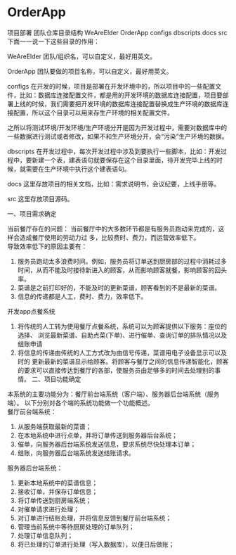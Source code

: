 # OrderApp
项目部署
团队仓库目录结构
WeAreElder
OrderApp
configs
dbscripts
docs
src
下面一一说一下这些目录的作用：

WeAreElder
团队/组织名，可以自定义，最好用英文。

OrderApp
团队要做的项目名称，可以自定义，最好用英文。

configs
在开发的时候，项目是部署在开发环境中的，所以项目中的一些配置文件，比如：数据库连接配置文件，都是用的开发环境的数据库连接配置，项目要部署上线的时候，我们需要把开发环境的数据库连接配置替换成生产环境的数据库连接配置，所以这个目录可以用来存生产环境的相关配置文件。

之所以将测试环境/开发环境/生产环境分开是因为开发过程中，需要对数据库中的一些数据进行测试或者修改，如果不和生产环境分开，会“污染”生产环境的数据。

dbscripts
在开发过程中，每次开发过程中涉及到要执行一些脚本，比如：开发过程中，要新建一个表，建表语句就要保存在这个目录里面，待开发完毕上线的时候，就需要在生产环境中执行这个建表语句。

docs
这里存放项目的相关文档，比如：需求说明书，会议纪要，上线手册等。

src
这里存放项目源码。



一、项目需求确定

当前餐厅存在的问题：  当前餐厅中的大多数环节都是有服务员跑动来完成的，这样会造成餐厅使用的劳动力过 多，比较费时、费力，而运营效率低下。  
导致效率低下的原因主要有：
1. 服务员跑动太多浪费时间。例如，服务员将订单送到厨房部的过程中消耗过多时间，从而不能及时接待新进入的顾客，从而影响顾客就餐，影响顾客的回头率。  
2. 菜谱是之前打印好的，不能及时的更新菜谱，顾客看到的不是最新的菜谱。 
3. 信息的传递都是人工，费时、费力，效率低下。

开发app点餐系统

1. 将传统的人工转为使用餐厅点餐系统，系统可以为顾客提供以下服务：座位的选择、 浏览最新菜谱、自助点菜(下单)、进行催单、查询订单的排队情况以及结账申请  
2. 将信息的传递由传统的人工方式改为由信号传递，菜谱用电子设备显示可以及时的 更新最新的菜谱显示给顾客。将顾客与餐厅之间的信息传递智能化，顾客的要求可以直接传达到餐厅的各部，使服务员由足够多的时间去处理别的事情。
 二、项目功能确定

本系统的主要功能分为：餐厅前台端系统（客户端）、服务器后台端系统（服务端）。 
以下分别对各个端的系统功能做一个功能概述。  
餐厅前台端系统：  
1. 从服务端获取最新的菜谱；  
2. 在本地系统中进行点单，并将订单传送到服务器后台系统； 
3. 催单，向服务器后台端系统发送信息，要求系统尽快处理本订单； 
4. 结账，向服务器后台端系统发送结账请求。   

服务器后台端系统：  
1. 更新本地系统中的菜谱信息； 
2. 接收订单，并保存订单信息； 
3. 将订单传送到厨房端系统； 
4. 对催单请求进行处理；  
5. 对订单进行结账处理，并将信息反馈到餐厅前台端系统； 
6. 管理当前系统中等待厨房处理的订单队列； 
7. 处理订单信息队列；  
8. 将已处理的订单进行处理（写入数据库），以便日后做账；



